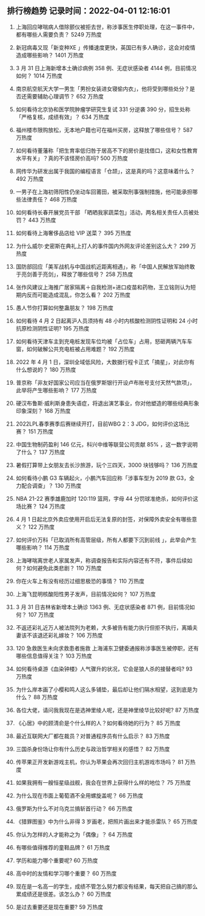 
## 排行榜趋势 记录时间：2022-04-01 12:16:01
  
  1. 上海回应哮喘病人借除颤仪被拒去世，称涉事医生停职处理，在这一事件中，都有哪些人需要负责？ 5249 万热度
    
  2. 新冠病毒又现「新变种XE 」传播速度更快，英国已有多人确诊，这会对疫情造成哪些影响？ 1401 万热度
    
  3. 3 月 31 日上海新增本土确诊病例 358 例、无症状感染者 4144 例，目前情况如何？ 1014 万热度
    
  4. 南京航空航天大学一男生「男扮女装进女寝偷内衣」，他将受到哪些处分？是否还需要辅助心理调节？ 652 万热度
    
  5. 如何看待北京协和医学院肿瘤学研究生复试 331 分逆袭 390 分，招生处称「严格复核，成绩有效」？ 634 万热度
    
  6. 福州楼市限购放松，无本地户籍也可在福州买房，这释放了哪些信号？ 587 万热度
    
  7. 如何看待董藩称「把生育率低归咎于居高不下的房价是找借口，这和女性教育水平有关」？真的不该怪房价高吗? 500 万热度
    
  8. 网传华为研发出属于我国的编程语言「仓颉」，这是真的吗？这意味着什么？ 492 万热度
    
  9. 一男子在上海初筛阳性仍坐动车回莆田，被采取刑事强制措施，他可能承担哪些法律责任？ 468 万热度
    
  10. 如何看待长春开展党员干部 「晒晒我家蔬菜包」活动，两名相关责任人员被处罚？ 443 万热度
    
  11. 如何看待上海奢侈品店给 VIP 送菜？ 395 万热度
    
  12. 为什么威尔·史密斯在典礼上打人的事件国内外网友评论差别这么大？ 299 万热度
    
  13. 国防部回应「美军战机与中国战机近距离相遇」，称「中国人民解放军始终敢于亮剑善于亮剑」，释放了哪些信号？ 258 万热度
    
  14. 张作风建议上海推广居家隔离＋自我检测+进口疫苗和药物，王立铭则认为短期内反而可能造成混乱，你怎么看？ 202 万热度
    
  15. 愚人节你打算如何整蛊朋友？ 198 万热度
    
  16. 如何看待 4 月 2 日起离沪人员须持有 48 小时内核酸检测阴性证明和 24 小时抗原检测阴性证明? 195 万热度
    
  17. 如何看待天津车主到充电桩发现车位均被「占位车」占用，怒砸两辆汽车车窗，如何破解公共充电桩被占用难题？ 192 万热度
    
  18. 2022 年 4 月 1 日，深圳全域低风险，大数据行程卡正式「摘星」，对此你有什么想说的？ 180 万热度
    
  19. 普京称「非友好国家公司应当在俄罗斯银行开设卢布账号支付天然气款项」，此举将产生哪些影响？ 177 万热度
    
  20. 硬汉布鲁斯·威利斯身患失语症，将退出演艺事业，你对他塑造的哪些经典形象印象深刻？ 168 万热度
    
  21. 2022LPL春季赛季后赛继续开打，目前WBG 2：3 JDG，如何评价这场比赛？ 151 万热度
    
  22. 中国生物制药盈利 146 亿元，科兴中维等联营公司贡献 85% ，这一数字说明了什么？ 137 万热度
    
  23. 暑假打算带上女朋友去长沙旅游，玩个三四天，3000 块钱够吗？ 136 万热度
    
  24. 如何看待小鹏 G3 车辆起火，小鹏汽车回应称「涉事车型为 2019 款 G3，全力配合调查」？ 130 万热度
    
  25. NBA 21-22 赛季雄鹿加时 120:119 篮网，字母 44 分罚球准绝杀，如何评价这场比赛？ 124 万热度
    
  26. 4 月 1 日起北京外卖应使用开启后无法复原的封签，对保障外卖安全有哪些意义？ 122 万热度
    
  27. 如何评价万科「已取消所有高管层级，所有人都要下沉到前线 」，此举会产生哪些影响？ 114 万热度
    
  28. 上海哮喘离世老人家属发声，称调查报告和实际内容还有不符，事件后续如何？如何避免此类悲剧？ 110 万热度
    
  29. 你在火车上有没有经历过细思极恐的事情？ 110 万热度
    
  30. 上海飞昆明核酸阳性男子发声，目前情况如何？ 107 万热度
    
  31. 3 月 31 日吉林省新增本土确诊 1363 例、无症状感染者 871 例，目前情况如何？ 107 万热度
    
  32. 不返还彩礼近万人被法院列为老赖，大多被告有能力执行但拒不执行，离婚夫妻该不该退还彩礼嫁妆？ 106 万热度
    
  33. 120 急救医生未向求救患者施救 上海浦东卫健委通报称涉事医生被停职，还有哪些信息值得关注？ 103 万热度
    
  34. 如何看待桌游《血染钟楼》人气骤升的状况，它会是狼人杀的接替者吗? 93 万热度
    
  35. 为什么岸本画了小樱和鸣人这么多铺垫，最后却让他们隔水相望，这到底是为什么？ 88 万热度
    
  36. 各位大佬，请问我我现在是选神里绫人呢，还是神里绫华比较好呢? 87 万热度
    
  37. 《心居》中的顾清俞是个什么样的人？如何看待她的行为？ 85 万热度
    
  38. 最近互联网大厂都在裁员？对普通程序员有什么启示？ 83 万热度
    
  39. 三国杀身份场让你有什么历史与政治哲学相关的感悟？ 82 万热度
    
  40. 传苹果正开发新游戏主机，你认为苹果会再次回归主机游戏市场吗？ 81 万热度
    
  41. 如果我拥有一艘恒星级战舰，我会在世界上获得什么样的地位？ 75 万热度
    
  42. 为什么现在市面上葡萄酒不全用螺旋盖呢？ 66 万热度
    
  43. 俄罗斯为什么不对乌克兰搞斩首行动？ 66 万热度
    
  44. 《猎罪图鉴》中为什么非得 3 岁画老，把照片画出来才能杀雷队？ 65 万热度
    
  45. 你认为怎样的人才能称之为「偶像」？ 64 万热度
    
  46. 有哪些值得推荐的童鞋品牌？ 61 万热度
    
  47. 学历和能力哪个重要呢? 60 万热度
    
  48. 高中时的友情和学习哪个重要？ 60 万热度
    
  49. 现在是一名高一的学生，成绩不管怎么努力都没有结果，每天把自己搞的那么累成绩还是很差。该怎么办？ 60 万热度
    
  50. 是过去重要还是现在重要? 59 万热度
    
